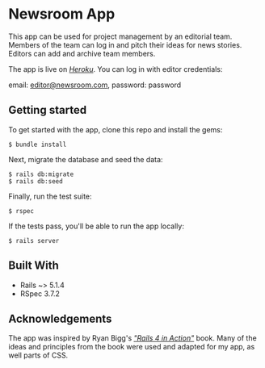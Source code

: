 # Newsroom App

This app can be used for project management by an editorial team. Members of the team can log in and pitch their ideas for news stories. Editors can add and archive team members.

The app is live on [*Heroku*](https://newsroom-app.herokuapp.com/). You can log in with editor credentials:

email: editor@newsroom.com, password: password

## Getting started

To get started with the app, clone this repo and install the gems:

```
$ bundle install
```

Next, migrate the database and seed the data:

```
$ rails db:migrate
$ rails db:seed
```

Finally, run the test suite:

```
$ rspec
```

If the tests pass, you'll be able to run the app locally:

```
$ rails server
```

## Built With
* Rails ~> 5.1.4
* RSpec 3.7.2

## Acknowledgements

The app was inspired by Ryan Bigg's [*"Rails 4 in Action"*](https://www.manning.com/books/rails-4-in-action) book. Many of the ideas and principles from the book were used and adapted for my app, as well parts of CSS. 

